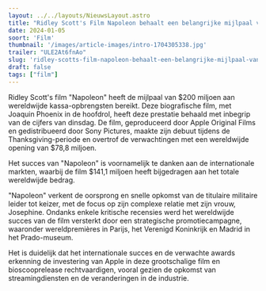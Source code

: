 ```yaml
---
layout: ../../layouts/NieuwsLayout.astro
title: "Ridley Scott's Film Napoleon behaalt een belangrijke mijlpaal van $200 miljoen aan wereldwijde opbrengsten"
date: 2024-01-05
soort: 'Film'
thumbnail: '/images/article-images/intro-1704305338.jpg'
trailer: "ULE2At6fnAo"
slug: 'ridley-scotts-film-napoleon-behaalt-een-belangrijke-mijlpaal-van-200-miljoen-aan-wereldwijde-opbrengsten'
draft: false
tags: ["film"]
---
```



Ridley Scott's film "Napoleon" heeft de mijlpaal van $200 miljoen aan wereldwijde kassa-opbrengsten bereikt. Deze biografische film, met Joaquin Phoenix in de hoofdrol, heeft deze prestatie behaald met inbegrip van de cijfers van dinsdag. De film, geproduceerd door Apple Original Films en gedistribueerd door Sony Pictures, maakte zijn debuut tijdens de Thanksgiving-periode en overtrof de verwachtingen met een wereldwijde opening van $78,8 miljoen.

Het succes van "Napoleon" is voornamelijk te danken aan de internationale markten, waarbij de film $141,1 miljoen heeft bijgedragen aan het totale wereldwijde bedrag.

"Napoleon" verkent de oorsprong en snelle opkomst van de titulaire militaire leider tot keizer, met de focus op zijn complexe relatie met zijn vrouw, Josephine. Ondanks enkele kritische recensies werd het wereldwijde succes van de film versterkt door een strategische promotiecampagne, waaronder wereldpremières in Parijs, het Verenigd Koninkrijk en Madrid in het Prado-museum.

Het is duidelijk dat het internationale succes en de verwachte awards erkenning de investering van Apple in deze grootschalige film en bioscooprelease rechtvaardigen, vooral gezien de opkomst van streamingdiensten en de veranderingen in de industrie.
